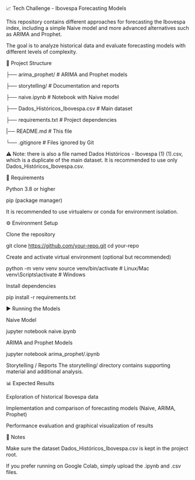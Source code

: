 📈 Tech Challenge - Ibovespa Forecasting Models

This repository contains different approaches for forecasting the Ibovespa index, including a simple Naive model and more advanced alternatives such as ARIMA and Prophet.

The goal is to analyze historical data and evaluate forecasting models with different levels of complexity.

📂 Project Structure

├── arima_prophet/                # ARIMA and Prophet models

├── storytelling/                 # Documentation and reports

├── naive.ipynb                   # Notebook with Naive model

├── Dados_Históricos_Ibovespa.csv # Main dataset

├── requirements.txt              # Project dependencies

|── README.md                     # This file

└── .gitignore                    # Files ignored by Git


⚠️ Note: there is also a file named Dados Históricos - Ibovespa (1) (1).csv, which is a duplicate of the main dataset. It is recommended to use only Dados_Históricos_Ibovespa.csv.

🔧 Requirements

Python 3.8 or higher

pip (package manager)

It is recommended to use virtualenv or conda for environment isolation.

⚙️ Environment Setup

Clone the repository

git clone https://github.com/your-repo.git
cd your-repo


Create and activate virtual environment (optional but recommended)

python -m venv venv
source venv/bin/activate   # Linux/Mac
venv\Scripts\activate      # Windows


Install dependencies

pip install -r requirements.txt

▶️ Running the Models

Naive Model

jupyter notebook naive.ipynb


ARIMA and Prophet Models

jupyter notebook arima_prophet/<notebook-name>.ipynb


Storytelling / Reports
The storytelling/ directory contains supporting material and additional analysis.

📊 Expected Results

Exploration of historical Ibovespa data

Implementation and comparison of forecasting models (Naive, ARIMA, Prophet)

Performance evaluation and graphical visualization of results

📌 Notes

Make sure the dataset Dados_Históricos_Ibovespa.csv is kept in the project root.

If you prefer running on Google Colab, simply upload the .ipynb and .csv files.
